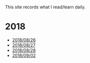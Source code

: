 This site records what I read/learn daily.

# 2018

- [2018/08/26](2018-08-26.md)
- [2018/08/27](2018-08-27.md)
- [2018/08/28](2018-08-28.md)
- [2018/09/02](2018-09-02.md)